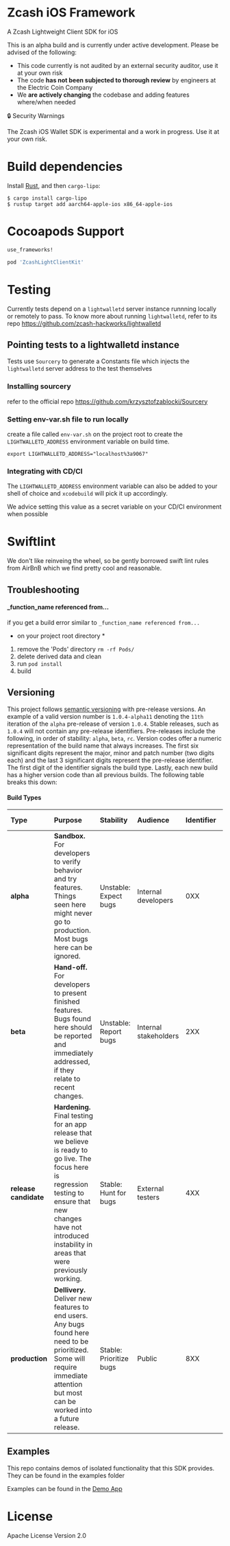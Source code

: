 # Zcash iOS Framework

A Zcash Lightweight Client SDK for iOS

This is an alpha build and is currently under active development. Please be advised of the following:

- This code currently is not audited by an external security auditor, use it at your own risk
- The code **has not been subjected to thorough review** by engineers at the Electric Coin Company
- We **are actively changing** the codebase and adding features where/when needed

🔒 Security Warnings

The Zcash iOS Wallet SDK is experimental and a work in progress. Use it at your own risk.

# Build dependencies

Install [Rust](https://www.rust-lang.org/learn/get-started), and then `cargo-lipo`:

```
$ cargo install cargo-lipo
$ rustup target add aarch64-apple-ios x86_64-apple-ios
```

# Cocoapods Support

```ruby
use_frameworks!

pod 'ZcashLightClientKit'
```

# Testing

Currently tests depend on a `lightwalletd` server instance runnning locally or remotely to pass.
To know more about running `lightwalletd`, refer to its repo https://github.com/zcash-hackworks/lightwalletd

## Pointing tests to a lightwalletd instance

Tests use `Sourcery` to generate a Constants file which injects the `lightwalletd` server address to the test themselves

### Installing sourcery

refer to the official repo https://github.com/krzysztofzablocki/Sourcery

### Setting env-var.sh file to run locally

create a file called `env-var.sh` on the project root to create the `LIGHTWALLETD_ADDRESS` environment variable on build time.

```
export LIGHTWALLETD_ADDRESS="localhost%3a9067"
```

### Integrating with CD/CI

The `LIGHTWALLETD_ADDRESS` environment variable can also be added to your shell of choice and `xcodebuild` will pick it up accordingly.

We advice setting this value as a secret variable on your CD/CI environment when possible

# Swiftlint

We don't like reinveing the wheel, so be gently borrowed swift lint rules from AirBnB which we find pretty cool and reasonable.

## Troubleshooting

#### \_function_name referenced from...

if you get a build error similar to `_function_name referenced from...`

- on your project root directory \*

1. remove the 'Pods' directory `rm -rf Pods/`
2. delete derived data and clean
3. run `pod install`
4. build

## Versioning

This project follows [semantic versioning](https://semver.org/) with pre-release versions. An example of a valid version number is `1.0.4-alpha11` denoting the `11th` iteration of the `alpha` pre-release of version `1.0.4`. Stable releases, such as `1.0.4` will not contain any pre-release identifiers. Pre-releases include the following, in order of stability: `alpha`, `beta`, `rc`. Version codes offer a numeric representation of the build name that always increases. The first six significant digits represent the major, minor and patch number (two digits each) and the last 3 significant digits represent the pre-release identifier. The first digit of the identifier signals the build type. Lastly, each new build has a higher version code than all previous builds. The following table breaks this down:

#### Build Types

| Type  | Purpose | Stability | Audience | Identifier | Example Version |
| :---- | :--------- | :---------- | :-------- | :------- | :--- |
| **alpha** | **Sandbox.** For developers to verify behavior and try features. Things seen here might never go to production. Most bugs here can be ignored.| Unstable: Expect bugs | Internal developers | 0XX | 1.2.3-alpha04 (10203004) |
| **beta** | **Hand-off.** For developers to present finished features. Bugs found here should be reported and immediately addressed, if they relate to recent changes. | Unstable: Report bugs | Internal stakeholders | 2XX | 1.2.3-beta04 (10203204) |
| **release candidate** | **Hardening.** Final testing for an app release that we believe is ready to go live. The focus here is regression testing to ensure that new changes have not introduced instability in areas that were previously working.  | Stable: Hunt for bugs | External testers | 4XX | 1.2.3-rc04 (10203404) |
| **production** | **Dellivery.** Deliver new features to end users. Any bugs found here need to be prioritized. Some will require immediate attention but most can be worked into a future release. | Stable: Prioritize bugs | Public | 8XX | 1.2.3 (10203800) |

## Examples

This repo contains demos of isolated functionality that this SDK provides. They can be found in the examples folder

Examples can be found in the [Demo App](/Example/ZcashLightClientSample)

# License

Apache License Version 2.0
